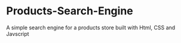 # Products-Search-Engine
A simple search engine for a products store built with Html, CSS and Javscript
